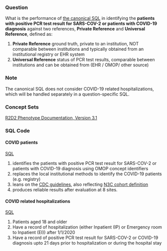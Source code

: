 ### Question
What is the performance of [the canonical SQL](sql/template_query.sql) in identifying the **patients with positive PCR test result for SARS-COV-2 or patients with COVID-19 diagnosis** against two references, **Private Reference** and **Universal Reference**, defined as:

1. **Private Reference** ground truth, private to an institution, NOT comparable between institutions and typically obtained from an institutional registry or EHR system 
2. **Universal Reference** status of PCR test results, comparable between institutions and can be obtained from (EHR / OMOP/ other source)


### Note
The canonical SQL does not consider COVID-19 related hospitalizations, which will be handled separately in a question-specific SQL.


### Concept Sets
[R2D2 Phenotype Documentation, Version 3.1](https://github.com/DBMI/R2D2-Queries/tree/master/ElectronicPhenotype/COVID-19)


### SQL Code

#### COVID patients ####
[SQL](https://github.com/DBMI/R2D2-Queries/blob/master/Question_0000/sql/template_identify_patients.sql) 
1. identifies the patients with positive PCR test result for SARS-COV-2 or patients with COVID-19 diagnosis using OMOP concept identifiers
2. replaces the local institutional methods to identify the COVID-19 patients (e.g. registry)
3. leans on the [CDC guidelines](https://www.cdc.gov/nchs/data/icd/COVID-19-guidelines-final.pdf), also reflecting [N3C cohort definition](https://github.com/National-COVID-Cohort-Collaborative/Phenotype_Data_Acquisition)
4. produces reliable results after evaluation at 8 sites.

#### COVID related hospitalizations ####
[SQL](https://github.com/DBMI/R2D2-Queries/blob/master/Question_0000/sql/template_identify_hospitalization_encounters.sql)
1. Patients aged 18 and older
2. Have a record of hospitalization (either Inpatient (IP) or Emergency room to Inpatient (EI)) after 1/1/2020
3. Have a record of positive PCR test result for SARS-COV-2 or COVID-19 diagnosis upto 21 days prior to hospitalization or during the hospital stay

